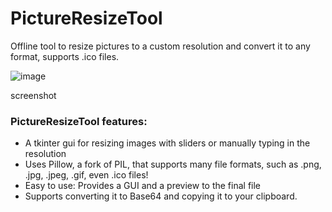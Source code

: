 # PictureResizeTool
Offline tool to resize pictures to a custom resolution and convert it to any format, supports .ico files.

![image](https://user-images.githubusercontent.com/127464956/227805663-e5714aa0-6a88-4c5b-aca9-7d3b9a4c8172.png)

screenshot

### PictureResizeTool features:
- A tkinter gui for resizing images with sliders or manually typing in the resolution
- Uses Pillow, a fork of PIL, that supports many file formats, such as .png, .jpg, .jpeg, .gif, even .ico files!
- Easy to use: Provides a GUI and a preview to the final file
- Supports converting it to Base64 and copying it to your clipboard.
